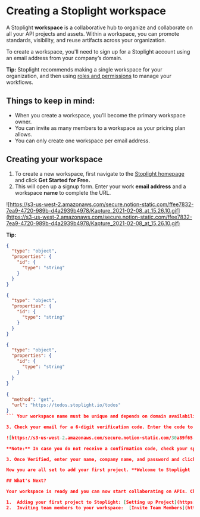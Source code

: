 # Creating a Stoplight workspace

A Stoplight **workspace** is a collaborative hub to organize and collaborate on all your API projects and assets. Within a workspace, you can promote standards, visibility, and reuse artifacts across your organization.

To create a workspace, you'll need to sign up for a Stoplight account using an email address from your company’s domain.

**Tip:** Stoplight recommends making a single workspace for your organization, and then using [roles and permissions](https://www.notion.so/Workspace-Roles-a0ed0e545fb840e7a0c7ec3ff2b3241f) to manage your workflows.

## Things to keep in mind:

- When you create a workspace, you’ll become the primary workspace owner.
- You can invite as many members to a workspace as your pricing plan allows.
- You can only create one workspace per email address.

## Creating your workspace

1. To create a new workspace, first navigate to the [Stoplight homepage](https://stoplight.io/welcome) and click **Get Started for Free.**
2. This will open up a signup form. Enter your work **email address** and a workspace **name** to  complete the URL.

![https://s3-us-west-2.amazonaws.com/secure.notion-static.com/ffee7832-7ea9-4720-989b-d4a2939b4978/Kapture_2021-02-08_at_15.26.10.gif](https://s3-us-west-2.amazonaws.com/secure.notion-static.com/ffee7832-7ea9-4720-989b-d4a2939b4978/Kapture_2021-02-08_at_15.26.10.gif)

**Tip:**
```json json_schema
{
  "type": "object",
  "properties": {
    "id": {
      "type": "string"
    }
  }
}
```
```json json_schema
{
  "type": "object",
  "properties": {
    "id": {
      "type": "string"
    }
  }
}
```
```json json_schema
{
  "type": "object",
  "properties": {
    "id": {
      "type": "string"
    }
  }
}
```
```json http
{
  "method": "get",
  "url": "https://todos.stoplight.io/todos"
}
``` Your workspace name must be unique and depends on domain availability.

3. Check your email for a 6-digit verification code. Enter the code to verify your account. 

![https://s3-us-west-2.amazonaws.com/secure.notion-static.com/30a89f65-6d75-43c7-a408-1664e7e29570/Screen_Shot_2021-02-08_at_3.31.50_PM.png](https://s3-us-west-2.amazonaws.com/secure.notion-static.com/30a89f65-6d75-43c7-a408-1664e7e29570/Screen_Shot_2021-02-08_at_3.31.50_PM.png)

**Note:** In case you do not receive a confirmation code, check your spam folder or get in touch with our team. 

3. Once Verified, enter your name, company name, and password and click continue. 

Now you are all set to add your first project. **Welcome to Stoplight  🎉**

## What's Next?

Your workspace is ready and you can now start collaborating on APIs. Check out the resources below to discover the next steps: 

1.  Adding your first project to Stoplight: [Setting up Project](https://www.notion.so/Setting-up-Project-ab49815277854979b6c8c6b56821a933) 
2.  Inviting team members to your workspace:  [Invite Team Members](https://www.notion.so/Invite-Team-Members-d6026978389a437fb14072b5c71e1d12)